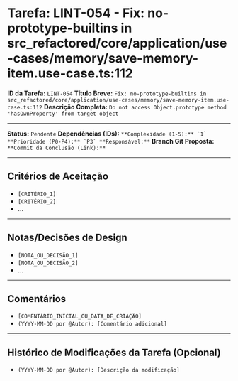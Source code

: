 # Tarefa: LINT-054 - Fix: no-prototype-builtins in src_refactored/core/application/use-cases/memory/save-memory-item.use-case.ts:112

**ID da Tarefa:** `LINT-054`
**Título Breve:** `Fix: no-prototype-builtins in src_refactored/core/application/use-cases/memory/save-memory-item.use-case.ts:112`
**Descrição Completa:**
`Do not access Object.prototype method 'hasOwnProperty' from target object`

---

**Status:** `Pendente`
**Dependências (IDs):** ``
**Complexidade (1-5):** `1`
**Prioridade (P0-P4):** `P3`
**Responsável:** ``
**Branch Git Proposta:** ``
**Commit da Conclusão (Link):** ``

---

## Critérios de Aceitação
- `[CRITÉRIO_1]`
- `[CRITÉRIO_2]`
- ...

---

## Notas/Decisões de Design
- `[NOTA_OU_DECISÃO_1]`
- `[NOTA_OU_DECISÃO_2]`
- ...

---

## Comentários
- `[COMENTÁRIO_INICIAL_OU_DATA_DE_CRIAÇÃO]`
- `(YYYY-MM-DD por @Autor): [Comentário adicional]`

---

## Histórico de Modificações da Tarefa (Opcional)
- `(YYYY-MM-DD por @Autor): [Descrição da modificação]`
